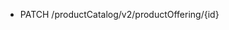 <!--
    ATTENTION: This file was generated via gradle!
               Do NOT manually edit this file! Any such changes will be overwritten!
-->

* PATCH /productCatalog/v2/productOffering/{id}
